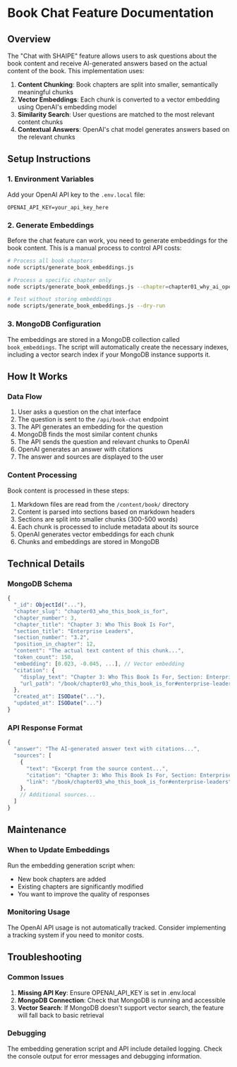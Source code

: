 # Book Chat Feature Documentation

## Overview

The "Chat with SHAIPE" feature allows users to ask questions about the book content and receive AI-generated answers based on the actual content of the book. This implementation uses:

1. **Content Chunking**: Book chapters are split into smaller, semantically meaningful chunks
2. **Vector Embeddings**: Each chunk is converted to a vector embedding using OpenAI's embedding model
3. **Similarity Search**: User questions are matched to the most relevant content chunks
4. **Contextual Answers**: OpenAI's chat model generates answers based on the relevant chunks

## Setup Instructions

### 1. Environment Variables

Add your OpenAI API key to the `.env.local` file:

```
OPENAI_API_KEY=your_api_key_here
```

### 2. Generate Embeddings

Before the chat feature can work, you need to generate embeddings for the book content. This is a manual process to control API costs:

```bash
# Process all book chapters
node scripts/generate_book_embeddings.js

# Process a specific chapter only
node scripts/generate_book_embeddings.js --chapter=chapter01_why_ai_operations

# Test without storing embeddings
node scripts/generate_book_embeddings.js --dry-run
```

### 3. MongoDB Configuration

The embeddings are stored in a MongoDB collection called `book_embeddings`. The script will automatically create the necessary indexes, including a vector search index if your MongoDB instance supports it.

## How It Works

### Data Flow

1. User asks a question on the chat interface
2. The question is sent to the `/api/book-chat` endpoint
3. The API generates an embedding for the question
4. MongoDB finds the most similar content chunks
5. The API sends the question and relevant chunks to OpenAI
6. OpenAI generates an answer with citations
7. The answer and sources are displayed to the user

### Content Processing

Book content is processed in these steps:

1. Markdown files are read from the `/content/book/` directory
2. Content is parsed into sections based on markdown headers
3. Sections are split into smaller chunks (300-500 words)
4. Each chunk is processed to include metadata about its source
5. OpenAI generates vector embeddings for each chunk
6. Chunks and embeddings are stored in MongoDB

## Technical Details

### MongoDB Schema

```javascript
{
  "_id": ObjectId("..."),
  "chapter_slug": "chapter03_who_this_book_is_for",
  "chapter_number": 3,
  "chapter_title": "Chapter 3: Who This Book Is For",
  "section_title": "Enterprise Leaders",
  "section_number": "3.2",
  "position_in_chapter": 12,
  "content": "The actual text content of this chunk...",
  "token_count": 150,
  "embedding": [0.023, -0.045, ...], // Vector embedding
  "citation": {
    "display_text": "Chapter 3: Who This Book Is For, Section: Enterprise Leaders",
    "url_path": "/book/chapter03_who_this_book_is_for#enterprise-leaders"
  },
  "created_at": ISODate("..."),
  "updated_at": ISODate("...")
}
```

### API Response Format

```javascript
{
  "answer": "The AI-generated answer text with citations...",
  "sources": [
    {
      "text": "Excerpt from the source content...",
      "citation": "Chapter 3: Who This Book Is For, Section: Enterprise Leaders",
      "link": "/book/chapter03_who_this_book_is_for#enterprise-leaders"
    },
    // Additional sources...
  ]
}
```

## Maintenance

### When to Update Embeddings

Run the embedding generation script when:
- New book chapters are added
- Existing chapters are significantly modified
- You want to improve the quality of responses

### Monitoring Usage

The OpenAI API usage is not automatically tracked. Consider implementing a tracking system if you need to monitor costs.

## Troubleshooting

### Common Issues

1. **Missing API Key**: Ensure OPENAI_API_KEY is set in .env.local
2. **MongoDB Connection**: Check that MongoDB is running and accessible
3. **Vector Search**: If MongoDB doesn't support vector search, the feature will fall back to basic retrieval

### Debugging

The embedding generation script and API include detailed logging. Check the console output for error messages and debugging information.
